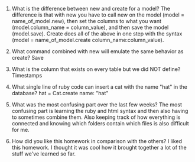 1. What is the difference between new and create for a model?
The difference is that with new you have to call new on the model (model = name_of_model.new), then set the columns to what you want (model.column_name = column_value), and then save the model (model.save). Create does all of the above in one step with the syntax (model = name_of_model.create column_name:column_value).

2. What command combined with new will emulate the same behavior as create?
Save

3. What is the column that exists on every table but we did NOT define?
Timestamps

4. What single line of ruby code can insert a cat with the name "hat" in the database?
hat = Cat.create name: "hat"

5. What was the most confusing part over the last few weeks?
The most confusing part is learning the ruby and html syntax and then also having to sometimes combine them. Also keeping track of how everything is connected and knowing which folders contain which files is also difficult for me.

6. How did you like this homework in comparison with the others?
I liked this homework. I thought it was cool how it brought together a lot of the stuff we've learned so far.
